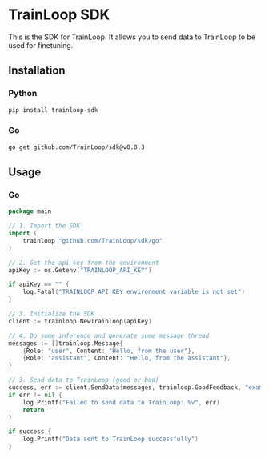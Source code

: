 # TrainLoop SDK

This is the SDK for TrainLoop. It allows you to send data to TrainLoop to be used for finetuning.

## Installation

### Python

```bash
pip install trainloop-sdk
```

### Go

```bash
go get github.com/TrainLoop/sdk@v0.0.3
```

## Usage

### Go

```go
package main

// 1. Import the SDK
import (
	trainloop "github.com/TrainLoop/sdk/go"
)

// 2. Get the api key from the environment
apiKey := os.Getenv("TRAINLOOP_API_KEY")

if apiKey == "" {
    log.Fatal("TRAINLOOP_API_KEY environment variable is not set")
}

// 3. Initialize the SDK
client := trainloop.NewTrainloop(apiKey)

// 4. Do some inference and generate some message thread
messages := []trainloop.Message{
    {Role: "user", Content: "Hello, from the user"},
    {Role: "assistant", Content: "Hello, from the assistant"},
}

// 3. Send data to TrainLoop (good or bad)
success, err := client.SendData(messages, trainloop.GoodFeedback, "example-dataset-id")
if err != nil {
    log.Printf("Failed to send data to TrainLoop: %v", err)
    return
}

if success {
    log.Printf("Data sent to TrainLoop successfully")
}
```
